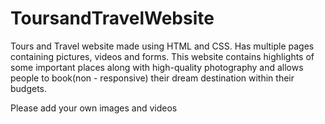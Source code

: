 # ToursandTravelWebsite
Tours and Travel website made using HTML and CSS. Has multiple pages containing pictures, videos and forms.  This website contains highlights of some important places along with high-quality photography and allows people to book(non - responsive) their dream destination within their budgets. 

Please add your own images and videos
